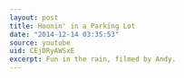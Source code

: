 ```yaml
---
layout: post
title: Hoonin' in a Parking Lot
date: "2014-12-14 03:35:53"
source: youtube
uid: CEjDRyAWSxE
excerpt: Fun in the rain, filmed by Andy.
---
```

